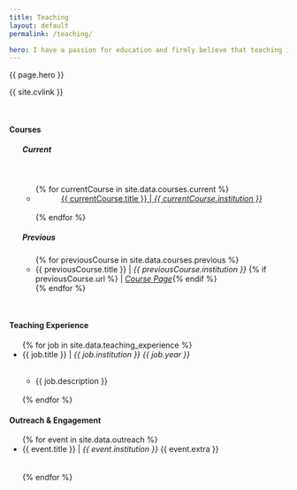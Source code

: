 ```yaml
---
title: Teaching
layout: default
permalink: /teaching/

hero: I have a passion for education and firmly believe that teaching is one of the world's most important professions. I have experience teaching at all levels of education from primary school through to University and I am always interested in novel teaching methods and practises. Additionally I am also a fully qualified Tang Soo Do Karate Instructor, and have over 5 years experience in teaching and coaching martial arts.
---
```


<p>{{ page.hero }}</p>

<p>{{ site.cvlink }}</p>
<br>

<h4>Courses</h4>
<ul>
  <h5>Current</h5><br/>
  <ul>
    {% for currentCourse in site.data.courses.current %}
      <li><center><a href ="{{ currentCourse.url }}" class="btn btn-ghost">{{ currentCourse.title }} | <em>{{ currentCourse.institution }}</em></a></center></li><br/>
    {% endfor %}
  </ul>

  <h5>Previous</h5>
  <ul>
    {% for previousCourse in site.data.courses.previous %}
      <li>{{ previousCourse.title }} | <em>{{ previousCourse.institution }}</em> {% if previousCourse.url %} | <a href="{{ previousCourse.url }}"><em>Course Page</em></a>{% endif %}</li>
    {% endfor %}
  </ul>
</ul>

<br/>

<h4>Teaching Experience</h4>
<ul>
  {% for job in site.data.teaching_experience %}
    <li>{{ job.title }} | <em>{{ job.institution }} {{ job.year }}</em></li>
  <ul><br/>
    <li>{{ job.description }}</li><br/>
  </ul>
  {% endfor %}
</ul>

<h4>Outreach &amp; Engagement</h4>
<ul>
  {% for event in site.data.outreach %}
    <li>{{ event.title }} | <em>{{ event.institution }}</em> {{ event.extra }}</li><br><br>
   {% endfor %}
</ul>
